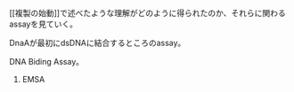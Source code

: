 [[複製の始動]]で述べたような理解がどのように得られたのか、それらに関わるassayを見ていく。

DnaAが最初にdsDNAに結合するところのassay。

DNA Biding Assay。

1. EMSA